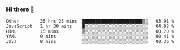 ### Hi there 👋

<!--
**Hundeklemmen/Hundeklemmen** is a ✨ _special_ ✨ repository because its `README.md` (this file) appears on your GitHub profile.

Here are some ideas to get you started:

- 🔭 I’m currently working on ...
- 🌱 I’m currently learning ...
- 👯 I’m looking to collaborate on ...
- 🤔 I’m looking for help with ...
- 💬 Ask me about ...
- 📫 How to reach me: ...
- 😄 Pronouns: ...
- ⚡ Fun fact: ...
-->
<!--START_SECTION:waka-->
```text
Other        35 hrs 25 mins  ███████████████████████▒░   93.91 % 
JavaScript   1 hr 30 mins    █░░░░░░░░░░░░░░░░░░░░░░░░   04.02 % 
HTML         15 mins         ▒░░░░░░░░░░░░░░░░░░░░░░░░   00.70 % 
YAML         9 mins          ░░░░░░░░░░░░░░░░░░░░░░░░░   00.41 % 
Java         8 mins          ░░░░░░░░░░░░░░░░░░░░░░░░░   00.36 % 
```
<!--END_SECTION:waka-->
